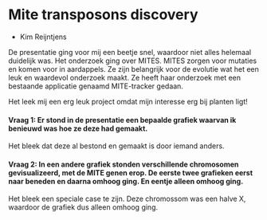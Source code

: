 # Mite transposons discovery 
- Kim Reijntjens

De presentatie ging voor mij een beetje snel, waardoor niet alles helemaal duidelijk was. Het onderzoek ging over MITES. MITES zorgen voor 
mutaties en komen voor in aardappels. Ze zijn belangrijk voor de evolutie wat het een leuk en waardevol onderzoek maakt. 
Ze heeft haar onderzoek met een bestaande applicatie genaamd MITE-tracker gedaan. 

Het leek mij een erg leuk project omdat mijn interesse erg bij planten ligt!

#### Vraag 1: Er stond in de presentatie een bepaalde grafiek waarvan ik benieuwd was hoe ze deze had gemaakt.
Het bleek dat deze al bestond en gemaakt is door iemand anders.

#### Vraag 2: In een andere grafiek stonden verschillende chromosomen gevisualizeerd, met de MITE genen erop. De eerste twee grafieken eerst naar beneden en daarna omhoog ging. En eentje alleen omhoog ging.
Het bleek een speciale case te zijn. Deze chromossom was een halve X, waardoor de grafiek dus alleen omhoog ging.